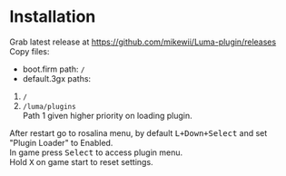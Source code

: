 # Installation
Grab latest release at https://github.com/mikewii/Luma-plugin/releases \
Copy files:
- boot.firm path: `/`
- default.3gx paths:
1. `/`
2. `/luma/plugins` \
Path 1 given higher priority on loading plugin.

After restart go to rosalina menu, by default <kbd>L+Down+Select</kbd> and set "Plugin Loader" to Enabled. \
In game press <kbd>Select</kbd> to access plugin menu. \
Hold <kbd>X</kbd> on game start to reset settings.
